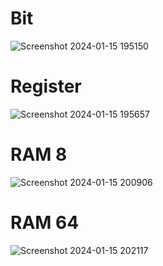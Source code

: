 # Bit
![Screenshot 2024-01-15 195150](https://github.com/k-46/nand2Tetris-part-1/assets/139456269/da8d33be-3266-42c3-9164-56df98b26d4e)

# Register
![Screenshot 2024-01-15 195657](https://github.com/k-46/nand2Tetris-part-1/assets/139456269/e4561b59-024b-4ecf-ad2b-58426d56e51e)

# RAM 8
![Screenshot 2024-01-15 200906](https://github.com/k-46/nand2Tetris-part-1/assets/139456269/533e76e1-b4fa-45aa-85d0-ce96b829ec9c)

# RAM 64
![Screenshot 2024-01-15 202117](https://github.com/k-46/nand2Tetris-part-1/assets/139456269/b2755013-3bf8-4061-a66e-0ef5f87a350e)
